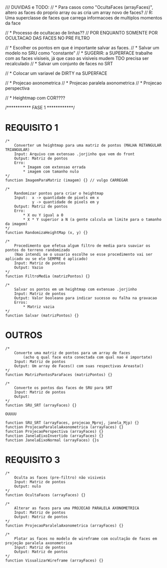 /// DUVIDAS e TODO:
// * Para casos como "OcultaFaces (arrayFaces)", altero as faces do proprio array ou as cria um array novo de faces?
// R: Uma superclasse de faces que carrega informacoes de multiplos momentos da face

// * Processo de ocultacao de linhas??
// POR ENQUANTO SOMENTE POR OCULTACAO DAS FACES NO PRE FILTRO

// * Escolher os pontos em que é importante salvar as faces.
//  * Salvar um modelo no SRU como "constante"
//  * SUGERIR: a SUPERFACE trabalhe com as faces visiseis, já que caso as visiveis mudem TDO precisa ser recalculado
//  * Salvar um conjunto de faces no SRT

// * Colocar um variavel de DIRTY na SUPERFACE

// * Projecao axonometrica
// * Projecao paralela axonometrica
// * Projecao perspectiva

// * Heightmap com COR????

/*********** FASE 1 ************/

# REQUISITO 1

    /*
        Converter um heightmap para uma matriz de pontos (MALHA RETANGULAR TRIANGULAR)
        Input: Arquivo com extensao .jorjinho que vem do front
        Output: Matriz de pontos
        Erro:
            * Imagem com extensao errada
            * imagem com tamanho nulo
    */
    function ImagemParaMatriz (imagem) {} // vulgo CARREGAR
    
    /*
        Randomizar pontos para criar o heightmap
        Input:  x -> quantidade de pixels em x
                y -> quantidade de pixels em y
        Output: Matriz de pontos
        Erro:
            * X ou Y igual a 0
            * X * Y superior a N (a gente calcula um limite para o tamanho da imagem)
    */
    function RandomizaHeightMap (x, y) {}

    /*
        Procedimento que efetua algum filtro de media para suaviar os pontos do terreno randomizado
        (Nao intendi se o usuario escolhe se esse procedimento vai ser aplicado ou se ele SEMPRE é aplicado)
        Input: Matriz de pontos
        Output: Vazio
    */
    function FiltroMedia (matrizPontos) {}

    /*
        Salvar os pontos em um heightmap com extensao .jorjinho
        Input: Matriz de pontos
        Output: Valor booleano para indicar sucesso ou falha na gravacao
        Erros: 
            * Matriz vazia
    */
    function Salvar (matrizPontos) {}

# OUTROS 
    /*
        Converte uma matriz de pontos para um array de faces
            (acho q qual face esta conectada com qual nao é importate)
        Input: Matriz de pontos
        Output: Um array de Faces() com suas respectivas Areasta()
    */
    function MatrizPontosParaFaces (matrizPontos) {}

    /*
        Converte os pontos das faces de SRU para SRT
        Input: Matriz de pontos
        Output: 
    */
    function SRU_SRT (arrayFaces) {}

    OUUUU

    function SRU_SRT (arrayFaces, projecao_Mproj, janela_Mjp) {}
    function ProjecaoParalelaAxonometrica (arrayFaces) {}
    function ProjecaoPerspectiva (arrayFaces) {}
    function JanelaEixoInvertido (arrayFaces) {}
    function JanelaEixoNormal (arrayFaces) {}s

# REQUISITO 3

    /*
        Oculta as faces (pre-filtro) não visiveis
        Input: Matriz de pontos
        Output: nulo
    */
    function OcultaFaces (arrayFaces) {}

    /*
        Alterar as faces para uma PROJECAO PARALELA AXONOMETRICA
        Input: Matriz de pontos
        Output: Matriz de pontos
    */
    function ProjecaoParalelaAxonometrica (arrayFaces) {}

    /*
        Plotar as faces no modelo de wireframe com ocultação de faces em projeção paralela axonometrica
        Input: Matriz de pontos
        Output: Matriz de pontos
    */
    function VisualizarWireframe (arrayFaces) {}
